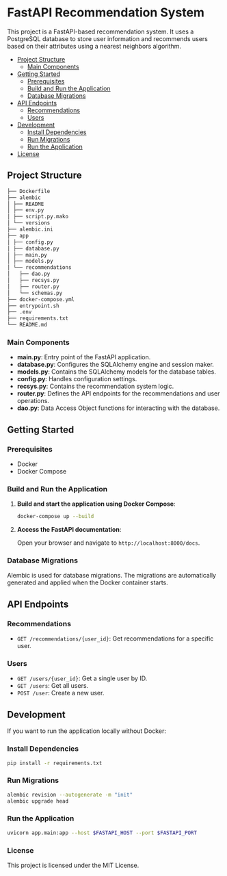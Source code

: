 # FastAPI Recommendation System

This project is a FastAPI-based recommendation system. It uses a PostgreSQL database to store user information and recommends users based on their attributes using a nearest neighbors algorithm.

- [Project Structure](#project-structure)
  - [Main Components](#main-components)
- [Getting Started](#getting-started)
  - [Prerequisites](#prerequisites)
  - [Build and Run the Application](#build-and-run-the-application)
  - [Database Migrations](#database-migrations)
- [API Endpoints](#api-endpoints)
  - [Recommendations](#recommendations)
  - [Users](#users)
- [Development](#development)
  - [Install Dependencies](#install-dependencies)
  - [Run Migrations](#run-migrations)
  - [Run the Application](#run-the-application)
- [License](#license)

## Project Structure

```md
├── Dockerfile
├── alembic
│ ├── README
│ ├── env.py
│ ├── script.py.mako
│ └── versions
├── alembic.ini
├── app
│ ├── config.py
│ ├── database.py
│ ├── main.py
│ ├── models.py
│ └── recommendations
│   ├── dao.py
│   ├── recsys.py
│   ├── router.py
│   └── schemas.py
├── docker-compose.yml
├── entrypoint.sh
├── .env
├── requirements.txt
└── README.md
```

### Main Components

- **main.py**: Entry point of the FastAPI application.
- **database.py**: Configures the SQLAlchemy engine and session maker.
- **models.py**: Contains the SQLAlchemy models for the database tables.
- **config.py**: Handles configuration settings.
- **recsys.py**: Contains the recommendation system logic.
- **router.py**: Defines the API endpoints for the recommendations and user operations.
- **dao.py**: Data Access Object functions for interacting with the database.

## Getting Started

### Prerequisites

- Docker
- Docker Compose


### Build and Run the Application

1. **Build and start the application using Docker Compose**:

    ```sh
    docker-compose up --build
    ```

2. **Access the FastAPI documentation**:

    Open your browser and navigate to `http://localhost:8000/docs`.

### Database Migrations

Alembic is used for database migrations. The migrations are automatically generated and applied when the Docker container starts.

## API Endpoints

### Recommendations

- `GET /recommendations/{user_id}`: Get recommendations for a specific user.

### Users

- `GET /users/{user_id}`: Get a single user by ID.
- `GET /users`: Get all users.
- `POST /user`: Create a new user.


## Development

If you want to run the application locally without Docker:

### Install Dependencies

```sh
pip install -r requirements.txt
```

### Run Migrations

```sh
alembic revision --autogenerate -m "init"
alembic upgrade head
```

### Run the Application

```sh
uvicorn app.main:app --host $FASTAPI_HOST --port $FASTAPI_PORT
```

### License
This project is licensed under the MIT License.
